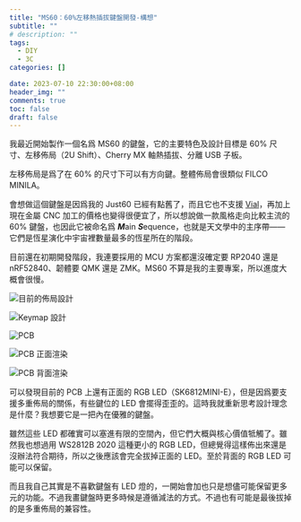```yaml
---
title: "MS60：60%左移熱插拔鍵盤開發-構想"
subtitle: ""
# description: ""
tags:
  - DIY
  - 3C
categories: []

date: 2023-07-10 22:30:00+08:00
header_img: ""
comments: true
toc: false
draft: false
---
```


我最近開始製作一個名爲 MS60 的鍵盤，它的主要特色及設計目標是 60% 尺寸、左移佈局（2U Shift）、Cherry MX 軸熱插拔、分離 USB 子板。

左移佈局是爲了在 60% 的尺寸下可以有方向鍵。整體佈局會很類似 FILCO MINILA。

會想做這個鍵盤是因爲我的 Just60 已經有點舊了，而且它也不支援 [Vial](https://get.vial.today)，再加上現在金屬 CNC 加工的價格也變得很便宜了，所以想說做一款風格走向比較主流的 60% 鍵盤，也因此它被命名爲 ***M***ain ***S***equence，也就是天文學中的主序帶——它們是恆星演化中宇宙裡數量最多的恆星所在的階段。

<!--more-->

目前還在初期開發階段，我連要採用的 MCU 方案都還沒確定要 RP2040 還是 nRF52840、韌體要 QMK 還是 ZMK。MS60 不算是我的主要專案，所以進度大概會很慢。

![目前的佈局設計](https://blogger.googleusercontent.com/img/b/R29vZ2xl/AVvXsEgfJ6cW1EPagZ49IN1ymWgi6cg7N_HWEhQ0FuNY52EbyQ-iN3TyAgUXRWUL_Q8uVzqLm2AQZ0igwn0VMDXZW-5i914QfEY-NCUei3P4MIhZj2_hj3ZgJVPfNKPtgGSsBTPfcsCcZgZxvZAf7mhjVwGFsAh_hpeDu4XPeBBViagwToN_VGue9Mn6ye-tjgo/s16000/Screenshot%202023-07-10%20at%2021-45-03%20Keyboard%20Layout%20Editor.png)

![Keymap 設計](https://blogger.googleusercontent.com/img/b/R29vZ2xl/AVvXsEjqBGICruSlEePRD5SDk75K5gnA2BRJ3QgS6NsitYsW5BhTqEhzczkDBUsTgVBZS_8Wk1tM8LPJA_72M_Lzv_axmuQyoFUGRjnXkGiddqoZ051NvPpcAN7p5IDJwpKfMFKKMeOmhNa-c-AMc5CNkKi79MDijsU4E8J6HsHON2dJ8Q33qBjBD9k-XMxnZWk/s16000/Screenshot%202023-07-10%20at%2021-37-17%20Keyboard%20Layout%20Editor.png)

![PCB](https://blogger.googleusercontent.com/img/b/R29vZ2xl/AVvXsEgwVpG-8bR3I3tMy_hNtYiOMRWqwN0msE2KbBcoUJ7A86ag6lioYw8KhykSpNf-a2o6_wg-JG_MQ7r1Ag6OBN9pEamCw8GbL3FIqJ9pib-XizDgQRiIMM3VUHXMqUJtOu1nOgOPEkus-yCN0SzImcd9I6vlWBl3CwLMarnzl93QjYBe4fCu9uAuoUlgfNA/s16000/Screenshot%202023-07-10%20214728.png)

![PCB 正面渲染](https://blogger.googleusercontent.com/img/b/R29vZ2xl/AVvXsEjUvx_Wh7ZnqZ8u3-__5gNaB0GwEUB-xPevnntyoYrmYHJx-99UuE5bkx4-rVxJZ-EvBmkidFf9LWyTtBosNjjLlU3j-HPTgqBKun64oOrVDGK1eYURuPpUsqM4Nnf7kiBFa-QzsR4msl4FTCq7dpH4_FaH_43ivwvDem2LfddUC51WfsxRDABkUmmCmfg/s16000/MS60.png)

![PCB 背面渲染](https://blogger.googleusercontent.com/img/b/R29vZ2xl/AVvXsEgwF_1fy0jwO9W3YYuxLLkXzvYbfXahc8OcHYbmeSeFv5CeU9PxOP3Xm4WwG62WfuqRjNqe4Fyk8XheSeGXinIgohiua0CMxeEyQi0W96xu2B3RIKm4ToBkAJFTbFV0HAwWUsUgRI-qWFpfLmsPl3eNYiUFvx_Z5jzV2xo0-FAfZI5sGfqZd_3kbgRQTcQ/s16000/MS60-2.png)

可以發現目前的 PCB 上還有正面的 RGB LED（SK6812MINI-E），但是因爲要支援多重佈局的關係，有些鍵位的 LED 會擺得歪歪的。這時我就重新思考設計理念是什麼？我想要它是一把內在優雅的鍵盤。

雖然這些 LED 都確實可以塞進有限的空間內，但它們大概與核心價值牴觸了。雖然我也想過用 WS2812B 2020 這種更小的 RGB LED，但總覺得這樣佈出來還是沒辦法符合期待，所以之後應該會完全拔掉正面的 LED。至於背面的 RGB LED 可能可以保留。

而且我自己其實是不喜歡鍵盤有 LED 燈的，一開始會加也只是想儘可能保留更多元的功能。不過我畫鍵盤時更多時候是遵循減法的方式。不過也有可能是最後拔掉的是多重佈局的兼容性。
